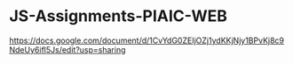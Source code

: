 # JS-Assignments-PIAIC-WEB


https://docs.google.com/document/d/1CvYdG0ZEIjOZj1ydKKjNjy1BPvKj8c9NdeUy6ifl5Js/edit?usp=sharing
